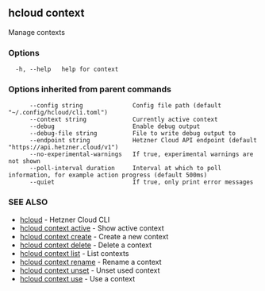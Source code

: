 ## hcloud context

Manage contexts

### Options

```
  -h, --help   help for context
```

### Options inherited from parent commands

```
      --config string              Config file path (default "~/.config/hcloud/cli.toml")
      --context string             Currently active context
      --debug                      Enable debug output
      --debug-file string          File to write debug output to
      --endpoint string            Hetzner Cloud API endpoint (default "https://api.hetzner.cloud/v1")
      --no-experimental-warnings   If true, experimental warnings are not shown
      --poll-interval duration     Interval at which to poll information, for example action progress (default 500ms)
      --quiet                      If true, only print error messages
```

### SEE ALSO

* [hcloud](hcloud.md)	 - Hetzner Cloud CLI
* [hcloud context active](hcloud_context_active.md)	 - Show active context
* [hcloud context create](hcloud_context_create.md)	 - Create a new context
* [hcloud context delete](hcloud_context_delete.md)	 - Delete a context
* [hcloud context list](hcloud_context_list.md)	 - List contexts
* [hcloud context rename](hcloud_context_rename.md)	 - Rename a context
* [hcloud context unset](hcloud_context_unset.md)	 - Unset used context
* [hcloud context use](hcloud_context_use.md)	 - Use a context
